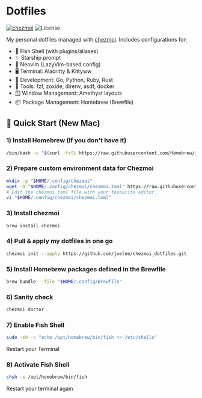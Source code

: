 # Dotfiles

[![chezmoi](https://img.shields.io/badge/managed%20with-chezmoi-00A0FF.svg)](https://www.chezmoi.io/)
![License](https://img.shields.io/badge/license-MIT-blue)

My personal dotfiles managed with [chezmoi](https://www.chezmoi.io/). Includes configurations for:

- 🐚 Fish Shell (with plugins/aliases)
- ✨ Starship prompt
- 🧪 Neovim (LazyVim-based config)
- 🖥️ Terminal: Alacritty & Kittyww
- 🧩 Development: Go, Python, Ruby, Rust
- 🧰 Tools: fzf, zoxide, direnv, asdf, docker
- 🪟 Window Management: Amethyst layouts
- 📦 Package Management: Homebrew (Brewfile)


## 🚀 Quick Start (New Mac)

### 1) Install Homebrew (if you don't have it)
```bash
/bin/bash -c "$(curl -fsSL https://raw.githubusercontent.com/Homebrew/install/HEAD/install.sh)"
```

### 2) Prepare custom environment data for Chezmoi
```bash
mkdir -p "$HOME/.config/chezmoi"
wget -O "$HOME/.config/chezmoi/chezmoi.toml" https://raw.githubusercontent.com/joelee/chezmoi_dotfiles/eb7e0811d2ee6c66098a97072a35bfcc07a9500d/chezmoi_example.toml
# Edit the chezmoi.toml file with your favourite editor.
vi "$HOME/.config/chezmoi/chezmoi.toml"
```

### 3) Install chezmoi
```bash
brew install chezmoi
```

### 4) Pull & apply my dotfiles in one go
```bash
chezmoi init --apply https://github.com/joelee/chezmoi_dotfiles.git
```

### 5) Install Homebrew packages defined in the Brewfile
```bash
brew bundle --file "$HOME/.config/Brewfile"
```

### 6) Sanity check
```bash
chezmoi doctor
```

### 7) Enable Fish Shell
```bash
sudo -sh -c "echo /opt/homebrew/bin/fish >> /etc/shells"
```
Restart your Terminal

### 8) Activate Fish Shell
```bash
chsh -s /opt/homebrew/bin/fish
```
Restart your terminal again
